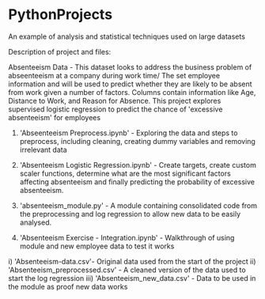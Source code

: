 # PythonProjects
An example of analysis and statistical techniques used on large datasets

Description of project and files:

Absenteeism Data - This dataset looks to address the business problem of abseenteeism at a company during work time/
The set employee information and will be used to predict whether they are likely to be absent from work given a number of factors.
Columns contain information like Age, Distance to Work, and Reason for Absence.
This project explores supervised logistic regression to predict the chance of 'excessive absenteeism' for employees

1) 'Abseenteeism Preprocess.ipynb' - Exploring the data and steps to preprocess, including cleaning, creating dummy variables and removing irrelevant data

2) 'Absenteeism Logistic Regression.ipynb' - Create targets, create custom scaler functions, determine what are the most significant factors affecting absenteeism and finally predicting the probability of excessive absenteeism.

3) 'absenteeism_module.py' - A module containing consolidated code from the preprocessing and log regression to allow new data to be easily analysed.

4) 'Absenteeism Exercise - Integration.ipynb' - Walkthrough of using module and new employee data to test it works


i) 'Absenteeism-data.csv'- Original data used from the start of the project
ii) 'Absenteeism_preprocessed.csv' - A cleaned version of the data used to start the log regression
iii) 'Absenteeism_new_data.csv' - Data to be used in the module as proof new data works

